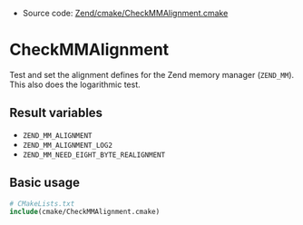 <!-- This is auto-generated file. -->
* Source code: [Zend/cmake/CheckMMAlignment.cmake](https://github.com/petk/php-build-system/blob/master/cmake/Zend/cmake/CheckMMAlignment.cmake)

# CheckMMAlignment

Test and set the alignment defines for the Zend memory manager (`ZEND_MM`). This
also does the logarithmic test.

## Result variables

* `ZEND_MM_ALIGNMENT`
* `ZEND_MM_ALIGNMENT_LOG2`
* `ZEND_MM_NEED_EIGHT_BYTE_REALIGNMENT`

## Basic usage

```cmake
# CMakeLists.txt
include(cmake/CheckMMAlignment.cmake)
```
